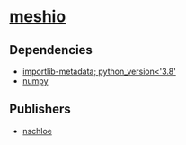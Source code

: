 # [meshio](https://pypi.org/project/meshio)

## Dependencies
- [importlib-metadata; python_version<'3.8'](packages/i/importlib-metadata.md)
- [numpy](packages/n/numpy.md)



## Publishers
- [nschloe](https://pypi.org/user/nschloe)

